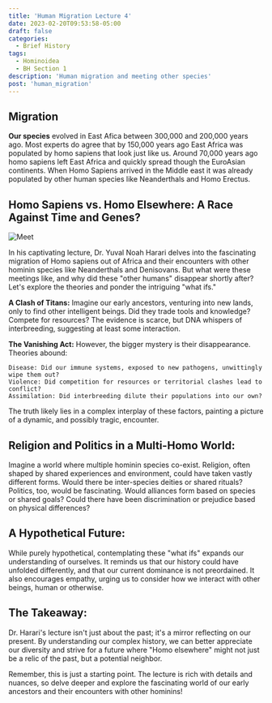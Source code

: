 ```yaml
---
title: 'Human Migration Lecture 4'
date: 2023-02-20T09:53:58-05:00
draft: false
categories:
  - Brief History
tags:
  - Hominoidea
  - BH Section 1
description: 'Human migration and meeting other species'
post: 'human_migration'
---
```


## Migration

**Our species** evolved in East Afica between 300,000 and 200,000 years ago. Most experts do agree that by 150,000 years ago East Africa was populated by homo sapiens that look just like us.
Around 70,000 years ago homo sapiens left East Africa and quickly spread though the EuroAsian continents.
When Homo Sapiens arrived in the Middle east it was already populated by other human species like Neanderthals and Homo Erectus.

## Homo Sapiens vs. Homo Elsewhere: A Race Against Time and Genes?

![Meet](/image/s&n1.png)

In his captivating lecture, Dr. Yuval Noah Harari delves into the fascinating migration of Homo sapiens out of Africa and their encounters with other hominin species like Neanderthals and Denisovans. But what were these meetings like, and why did these "other humans" disappear shortly after? Let's explore the theories and ponder the intriguing "what ifs."

**A Clash of Titans:** Imagine our early ancestors, venturing into new lands, only to find other intelligent beings. Did they trade tools and knowledge? Compete for resources? The evidence is scarce, but DNA whispers of interbreeding, suggesting at least some interaction.

**The Vanishing Act:** However, the bigger mystery is their disappearance. Theories abound:

    Disease: Did our immune systems, exposed to new pathogens, unwittingly wipe them out?
    Violence: Did competition for resources or territorial clashes lead to conflict?
    Assimilation: Did interbreeding dilute their populations into our own?

The truth likely lies in a complex interplay of these factors, painting a picture of a dynamic, and possibly tragic, encounter.

## Religion and Politics in a Multi-Homo World:

Imagine a world where multiple hominin species co-exist. Religion, often shaped by shared experiences and environment, could have taken vastly different forms. Would there be inter-species deities or shared rituals? Politics, too, would be fascinating. Would alliances form based on species or shared goals? Could there have been discrimination or prejudice based on physical differences?

## A Hypothetical Future:

While purely hypothetical, contemplating these "what ifs" expands our understanding of ourselves. It reminds us that our history could have unfolded differently, and that our current dominance is not preordained. It also encourages empathy, urging us to consider how we interact with other beings, human or otherwise.

## The Takeaway:

Dr. Harari's lecture isn't just about the past; it's a mirror reflecting on our present. By understanding our complex history, we can better appreciate our diversity and strive for a future where "Homo elsewhere" might not just be a relic of the past, but a potential neighbor.

Remember, this is just a starting point. The lecture is rich with details and nuances, so delve deeper and explore the fascinating world of our early ancestors and their encounters with other hominins!
